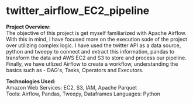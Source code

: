 # twitter_airflow_EC2_pipeline

<strong>Project Overview:</strong> <br>
The objective of this project is get myself familiarized with Apache Airflow. With this in mind, I have focused more on the execution sode of the project over utilizing complex logic. 
I have used the twitter API as a data source, python and tweepy to connect and extract this information, pandas to transform the data and AWS EC2 and S3 to store and process our pipeline.
Finally, we have utlized Airflow to create a workflow, understanding the basics such as - DAG's, Tasks, Operators and Executors.

<strong>Technologies Used:</strong> <br>
Amazon Web Services: EC2, S3, IAM, Apache Parquet <br>
Tools: Airflow, Pandas, Tweepy, Dataframes
Languages: Python

